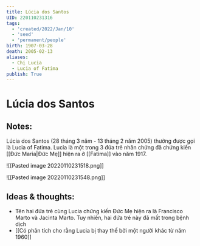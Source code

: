 ```yaml
---
title: Lúcia dos Santos
UID: 220110231316
tags:
  - 'created/2022/Jan/10'
  - 'seed'
  - 'permanent/people'
birth: 1907-03-28
death: 2005-02-13
aliases:
  - Chị Lucia
  - Lucia of Fatima
publish: True
---
```

# Lúcia dos Santos

## Notes:
Lúcia dos Santos (28 tháng 3 năm  - 13 tháng 2 năm 2005) thường được gọi là Lucia of Fatima. Lucia là một trong 3 đứa trẻ nhân chứng đã chứng kiến [[Đức Maria|Đức Mẹ]] hiện ra ở [[Fatima]] vào năm 1917. 

![[Pasted image 20220110231518.png]]

![[Pasted image 20220110231548.png]]

## Ideas & thoughts:
- Tên hai đứa trẻ cùng Lucia chứng kiến Đức Mẹ hiện ra là  Francisco Marto và Jacinta Marto. Tuy nhiên, hai đứa trẻ này đã mất trong bệnh dịch
- [[Có phân tích cho rằng Lucia bị thay thế bởi một người khác từ năm 1960]]